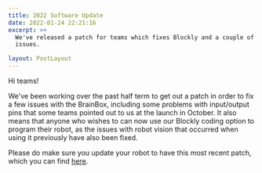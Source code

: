 ```yaml
---
title: 2022 Software Update
date: 2022-01-24 22:21:16
excerpt: >+
  We've released a patch for teams which fixes Blockly and a couple of other
  issues.

layout: PostLayout
---
```

Hi teams!

We've been working over the past half term to get out a patch in order to fix a few issues with the BrainBox, including some problems with input/output pins that some teams pointed out to us at the launch in October. It also means that anyone who wishes to can now use our Blockly coding option to program their robot, as the issues with robot vision that occurred when using it previously have also been fixed.

Please do make sure you update your robot to have this most recent patch, which you can find [here](/public/2022-patch-v1.zip).
